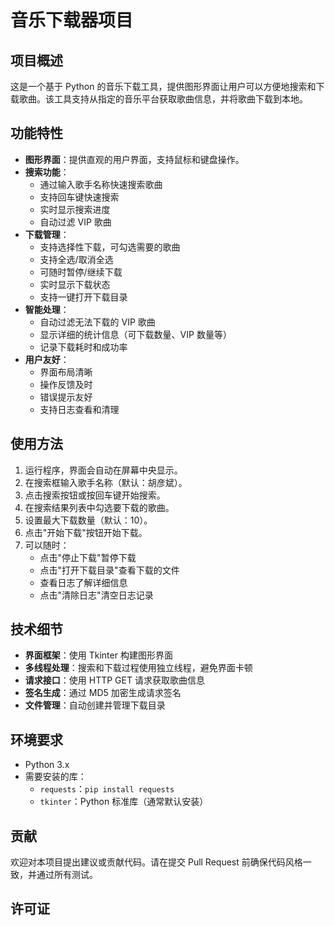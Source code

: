 # 音乐下载器项目

## 项目概述

这是一个基于 Python 的音乐下载工具，提供图形界面让用户可以方便地搜索和下载歌曲。该工具支持从指定的音乐平台获取歌曲信息，并将歌曲下载到本地。

## 功能特性

- **图形界面**：提供直观的用户界面，支持鼠标和键盘操作。
- **搜索功能**：
  - 通过输入歌手名称快速搜索歌曲
  - 支持回车键快速搜索
  - 实时显示搜索进度
  - 自动过滤 VIP 歌曲
- **下载管理**：
  - 支持选择性下载，可勾选需要的歌曲
  - 支持全选/取消全选
  - 可随时暂停/继续下载
  - 实时显示下载状态
  - 支持一键打开下载目录
- **智能处理**：
  - 自动过滤无法下载的 VIP 歌曲
  - 显示详细的统计信息（可下载数量、VIP 数量等）
  - 记录下载耗时和成功率
- **用户友好**：
  - 界面布局清晰
  - 操作反馈及时
  - 错误提示友好
  - 支持日志查看和清理

## 使用方法

1. 运行程序，界面会自动在屏幕中央显示。
2. 在搜索框输入歌手名称（默认：胡彦斌）。
3. 点击搜索按钮或按回车键开始搜索。
4. 在搜索结果列表中勾选要下载的歌曲。
5. 设置最大下载数量（默认：10）。
6. 点击"开始下载"按钮开始下载。
7. 可以随时：
   - 点击"停止下载"暂停下载
   - 点击"打开下载目录"查看下载的文件
   - 查看日志了解详细信息
   - 点击"清除日志"清空日志记录

## 技术细节

- **界面框架**：使用 Tkinter 构建图形界面
- **多线程处理**：搜索和下载过程使用独立线程，避免界面卡顿
- **请求接口**：使用 HTTP GET 请求获取歌曲信息
- **签名生成**：通过 MD5 加密生成请求签名
- **文件管理**：自动创建并管理下载目录

## 环境要求

- Python 3.x
- 需要安装的库：
  - `requests`：`pip install requests`
  - `tkinter`：Python 标准库（通常默认安装）

## 贡献

欢迎对本项目提出建议或贡献代码。请在提交 Pull Request 前确保代码风格一致，并通过所有测试。

## 许可证
